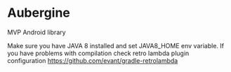 # Aubergine
MVP Android library


Make sure you have JAVA 8 installed and set JAVA8_HOME env variable. If you have problems with compilation check retro lambda plugin configuration https://github.com/evant/gradle-retrolambda
